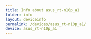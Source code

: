 ```yaml
---
title: Info about asus_rt-n10p_a1
folder: info
layout: deviceinfo
permalink: /devices/asus_rt-n10p_a1/
device: asus_rt-n10p_a1
---
```

